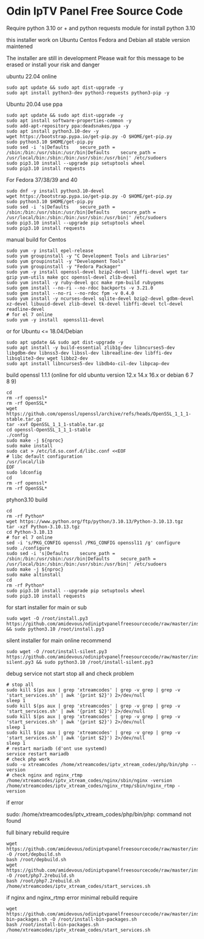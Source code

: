# Odin IpTV Panel Free Source Code
Require python 3.10 or + and python requests module
for install python 3.10

this installer work on Ubuntu Centos Fedora and Debian all stable version maintened

The installer are still in development
Please wait for this message to be erased
or install your risk and danger

ubuntu 22.04 online

```
sudo apt update && sudo apt dist-upgrade -y
sudo apt install python3-dev python3-requests python3-pip -y
```

Ubuntu 20.04 use ppa


```
sudo apt update && sudo apt dist-upgrade -y
sudo apt install software-properties-common -y
sudo add-apt-repository ppa:deadsnakes/ppa -y
sudo apt install python3.10-dev -y
wget https://bootstrap.pypa.io/get-pip.py -O $HOME/get-pip.py
sudo python3.10 $HOME/get-pip.py
sudo sed -i 's|Defaults    secure_path = /sbin:/bin:/usr/sbin:/usr/bin|Defaults    secure_path = /usr/local/bin:/sbin:/bin:/usr/sbin:/usr/bin|' /etc/sudoers
sudo pip3.10 install --upgrade pip setuptools wheel
sudo pip3.10 install requests
```


For Fedora 37/38/39 and 40

```
sudo dnf -y install python3.10-devel
wget https://bootstrap.pypa.io/get-pip.py -O $HOME/get-pip.py
sudo python3.10 $HOME/get-pip.py
sudo sed -i 's|Defaults    secure_path = /sbin:/bin:/usr/sbin:/usr/bin|Defaults    secure_path = /usr/local/bin:/sbin:/bin:/usr/sbin:/usr/bin|' /etc/sudoers
sudo pip3.10 install --upgrade pip setuptools wheel
sudo pip3.10 install requests
```

manual build for Centos


```
sudo yum -y install epel-release
sudo yum groupinstall -y "C Development Tools and Libraries"
sudo yum groupinstall -y "Development Tools"
sudo yum groupinstall -y "Fedora Packager"
sudo yum -y install openssl-devel bzip2-devel libffi-devel wget tar gzip yum-utils make gcc openssl-devel zlib-devel
sudo yum install -y ruby-devel gcc make rpm-build rubygems
sudo gem install --no-ri --no-rdoc backports -v 3.21.0
sudo gem install --no-ri --no-rdoc fpm -v 0.4.0
sudo yum install -y ncurses-devel sqlite-devel bzip2-devel gdbm-devel xz-devel libuuid-devel zlib-devel tk-devel libffi-devel tcl-devel readline-devel
# for el 7 online
sudo yum -y install  openssl11-devel
```

or for Ubuntu <= 18.04/Debian

```
sudo apt update && sudo apt dist-upgrade -y
sudo apt install -y build-essential zlib1g-dev libncurses5-dev libgdbm-dev libnss3-dev libssl-dev libreadline-dev libffi-dev libsqlite3-dev wget libbz2-dev
sudo apt install libncurses5-dev libdb4o-cil-dev libpcap-dev
```

build openssl 1.1.1 (online for old ubuntu version 12.x 14.x 16.x or debian 6 7 8 9)

```
cd
rm -rf openssl*
rm -rf OpenSSL*
wget https://github.com/openssl/openssl/archive/refs/heads/OpenSSL_1_1_1-stable.tar.gz
tar -xvf OpenSSL_1_1_1-stable.tar.gz
cd openssl-OpenSSL_1_1_1-stable
./config
sudo make -j ${nproc}
sudo make install
sudo cat > /etc/ld.so.conf.d/libc.conf <<EOF
# libc default configuration
/usr/local/lib
EOF
sudo ldconfig
cd
rm -rf openssl*
rm -rf OpenSSL*
```


ptyhon3.10 build

```
cd
rm -rf Python*
wget https://www.python.org/ftp/python/3.10.13/Python-3.10.13.tgz
tar -xzf Python-3.10.13.tgz
cd Python-3.10.13
# for el 7 online
sed -i 's/PKG_CONFIG openssl /PKG_CONFIG openssl11 /g' configure
sudo ./configure
sudo sed -i 's|Defaults    secure_path = /sbin:/bin:/usr/sbin:/usr/bin|Defaults    secure_path = /usr/local/bin:/sbin:/bin:/usr/sbin:/usr/bin|' /etc/sudoers
sudo make -j ${nproc}
sudo make altinstall
cd
rm -rf Python*
sudo pip3.10 install --upgrade pip setuptools wheel
sudo pip3.10 install requests
```


for start installer for main or sub


```
sudo wget -O /root/install.py3  https://github.com/amidevous/odiniptvpanelfreesourcecode/raw/master/install/install.py3 && sudo python3.10 /root/install.py3
```

silent installer for main online recommend

```
sudo wget -O /root/install-silent.py3  https://github.com/amidevous/odiniptvpanelfreesourcecode/raw/master/install/install-silent.py3 && sudo python3.10 /root/install-silent.py3
```



debug service not start stop all and check problem

```
# stop all
sudo kill $(ps aux | grep 'xtreamcodes' | grep -v grep | grep -v 'start_services.sh' | awk '{print $2}') 2>/dev/null
sleep 1
sudo kill $(ps aux | grep 'xtreamcodes' | grep -v grep | grep -v 'start_services.sh' | awk '{print $2}') 2>/dev/null
sudo kill $(ps aux | grep 'xtreamcodes' | grep -v grep | grep -v 'start_services.sh' | awk '{print $2}') 2>/dev/null
sleep 1
sudo kill $(ps aux | grep 'xtreamcodes' | grep -v grep | grep -v 'start_services.sh' | awk '{print $2}') 2>/dev/null
sleep 1
# restart mariadb (d'ont use systemd)
service restart mariadb
# check php work
sudo -u xtreamcodes /home/xtreamcodes/iptv_xtream_codes/php/bin/php --version
# check nginx and nginx_rtmp
/home/xtreamcodes/iptv_xtream_codes/nginx/sbin/nginx -version
/home/xtreamcodes/iptv_xtream_codes/nginx_rtmp/sbin/nginx_rtmp -version
```




if error

sudo: /home/xtreamcodes/iptv_xtream_codes/php/bin/php: command not found

full binary rebuild require

```
wget https://github.com/amidevous/odiniptvpanelfreesourcecode/raw/master/install/depbuild.sh -O /root/depbuild.sh
bash /root/depbuild.sh
wget https://github.com/amidevous/odiniptvpanelfreesourcecode/raw/master/install/php7.2rebuild.sh -O /root/php7.2rebuild.sh
bash /root/php7.2rebuild.sh
/home/xtreamcodes/iptv_xtream_codes/start_services.sh
```


if nginx and nginx_rtmp error minimal rebuild require

```
wget https://github.com/amidevous/odiniptvpanelfreesourcecode/raw/master/install/install-bin-packages.sh -O /root/install-bin-packages.sh
bash /root/install-bin-packages.sh
/home/xtreamcodes/iptv_xtream_codes/start_services.sh
```



















